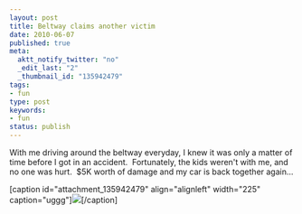 ```yaml
---
layout: post
title: Beltway claims another victim
date: 2010-06-07
published: true
meta:
  aktt_notify_twitter: "no"
  _edit_last: "2"
  _thumbnail_id: "135942479"
tags:
- fun
type: post
keywords:
- fun
status: publish
---
```

With me driving around the beltway everyday, I knew it was only a matter of time before I got in an accident.  Fortunately, the kids weren't with me, and no one was hurt.  $5K worth of damage and my car is back together again...

[caption id="attachment_135942479" align="alignleft" width="225" caption="uggg"][![](http://andyeick.com/blog/wp-content/uploads/2010/06/IMG_3151-225x300.jpg)](http://andyeick.com/blog/2010/06/07/beltway-claims-another-victim/img_3151-jpg/)[/caption]
